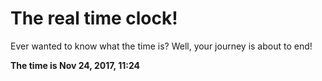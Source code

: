 # The real time clock!

Ever wanted to know what the time is? Well, your journey is about to end!

**The time is Nov 24, 2017, 11:24**